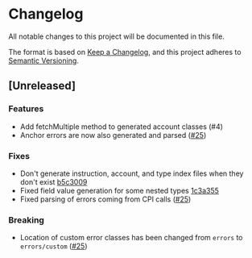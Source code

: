 # Changelog

All notable changes to this project will be documented in this file.

The format is based on [Keep a Changelog](https://keepachangelog.com/en/1.0.0/),
and this project adheres to [Semantic Versioning](https://semver.org/spec/v2.0.0.html).

## [Unreleased]

### Features

- Add fetchMultiple method to generated account classes (#4)
- Anchor errors are now also generated and parsed ([#25](https://github.com/kklas/anchor-client-gen/pull/25))

### Fixes

- Don't generate instruction, account, and type index files when they don't exist [b5c3009](https://github.com/kklas/anchor-client-gen/commit/b5c3009ae03ca1b26792d27e9290f9e9235880e2)
- Fixed field value generation for some nested types [1c3a355](https://github.com/kklas/anchor-client-gen/commit/1c3a35552aaae8e318a29e3faf2b4c5df5cc0229)
- Fixed parsing of errors coming from CPI calls ([#25](https://github.com/kklas/anchor-client-gen/pull/25))

### Breaking

- Location of custom error classes has been changed from `errors` to `errors/custom` ([#25](https://github.com/kklas/anchor-client-gen/pull/25))
